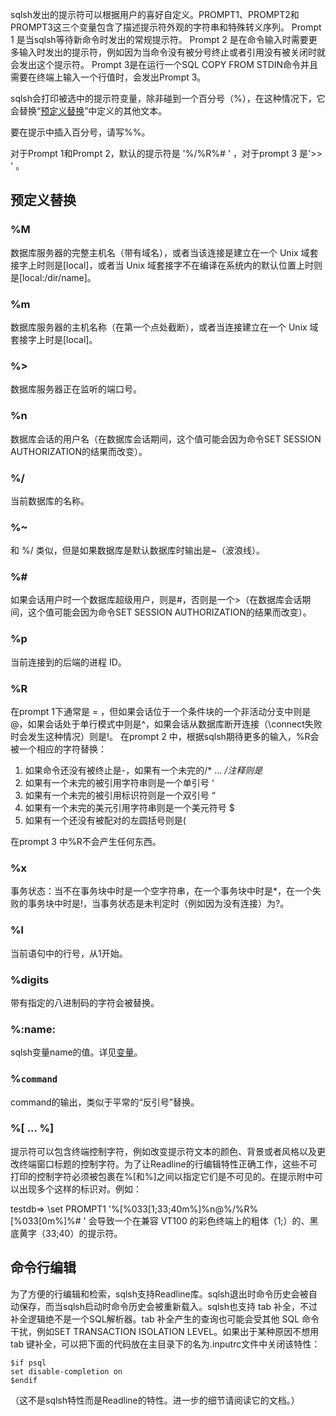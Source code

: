sqlsh发出的提示符可以根据用户的喜好自定义。PROMPT1、PROMPT2和PROMPT3这三个变量包含了描述提示符外观的字符串和特殊转义序列。
Prompt 1 是当sqlsh等待新命令时发出的常规提示符。
Prompt 2 是在命令输入时需要更多输入时发出的提示符，例如因为当命令没有被分号终止或者引用没有被关闭时就会发出这个提示符。
Prompt 3是在运行一个SQL COPY FROM STDIN命令并且需要在终端上输入一个行值时，会发出Prompt 3。

sqlsh会打印被选中的提示符变量，除非碰到一个百分号（%），在这种情况下，它会替换“[预定义替换](#_预定义替换)”中定义的其他文本。

要在提示中插入百分号，请写%%。 

对于Prompt 1和Prompt 2，默认的提示符是 '%/%R%# ' ，对于prompt 3 是'>> ' 。

## **预定义替换**

### %M

数据库服务器的完整主机名（带有域名），或者当该连接是建立在一个 Unix 域套接字上时则是[local]，或者当 Unix 域套接字不在编译在系统内的默认位置上时则是[local:/dir/name]。

### %m

数据库服务器的主机名称（在第一个点处截断），或者当连接建立在一个 Unix 域套接字上时是[local]。

### %>

数据库服务器正在监听的端口号。

### %n

数据库会话的用户名（在数据库会话期间，这个值可能会因为命令SET SESSION AUTHORIZATION的结果而改变）。

### %/

当前数据库的名称。

### %~

和 %/ 类似，但是如果数据库是默认数据库时输出是~（波浪线）。

### %#

如果会话用户时一个数据库超级用户，则是#，否则是一个>（在数据库会话期间，这个值可能会因为命令SET SESSION AUTHORIZATION的结果而改变）。

### %p

当前连接到的后端的进程 ID。

### %R

在prompt 1下通常是 = ，但如果会话位于一个条件块的一个非活动分支中则是@，如果会话处于单行模式中则是^，如果会话从数据库断开连接（\connect失败时会发生这种情况）则是!。
在prompt 2 中，根据sqlsh期待更多的输入，%R会被一个相应的字符替换：

1) 如果命令还没有被终止是-，如果有一个未完的/* ... */注释则是*
2) 如果有一个未完的被引用字符串则是一个单引号 ‘
3) 如果有一个未完的被引用标识符则是一个双引号 “
4) 如果有一个未完的美元引用字符串则是一个美元符号 $
5) 如果有一个还没有被配对的左圆括号则是(

在prompt 3 中%R不会产生任何东西。

### %x

事务状态：当不在事务块中时是一个空字符串，在一个事务块中时是*，在一个失败的事务块中时是!，当事务状态是未判定时（例如因为没有连接）为?。

### %l

当前语句中的行号，从1开始。

### %digits

带有指定的八进制码的字符会被替换。

### %:name:

sqlsh变量name的值。详见[变量](#_变量)。

### %`command`

command的输出，类似于平常的“反引号”替换。

### %[ ... %]

提示符可以包含终端控制字符，例如改变提示符文本的颜色、背景或者风格以及更改终端窗口标题的控制字符。为了让Readline的行编辑特性正确工作，这些不可打印的控制字符必须被包裹在%[和%]之间以指定它们是不可见的。在提示附中可以出现多个这样的标识对。例如：

testdb=> \set PROMPT1 '%[%033[1;33;40m%]%n@%/%R%[%033[0m%]%# '
会导致一个在兼容 VT100 的彩色终端上的粗体（1;）的、黑底黄字（33;40）的提示符。

## **命令行编辑**

为了方便的行编辑和检索，sqlsh支持Readline库。sqlsh退出时命令历史会被自动保存，而当sqlsh启动时命令历史会被重新载入。sqlsh也支持 tab 补全，不过补全逻辑绝不是一个SQL解析器。tab 补全产生的查询也可能会受其他 SQL 命令干扰，例如SET TRANSACTION ISOLATION LEVEL。如果出于某种原因不想用 tab 键补全，可以把下面的代码放在主目录下的名为.inputrc文件中关闭该特性：

```
$if psql
set disable-completion on
$endif
```

（这不是sqlsh特性而是Readline的特性。进一步的细节请阅读它的文档。）
